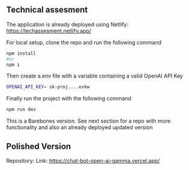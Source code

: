 ## Technical assesment

The application is already deployed using Netlify: https://techassesment.netlify.app/

For local setup, clone the repo and run the following command

```bash
npm install
#or
npm i
```

Then create a.env file with a variable containing a valid OpenAI API  Key

```bash
OPENAI_API_KEY= sk-proj....evkw
```

Finally run the project with the following command

```bash
npm run dev
```

This is a Barebones version. See next section for a repo with more functionality and also an already deployed updated version

## Polished Version

Repository: 
Link: https://chat-bot-open-ai-gamma.vercel.app/
